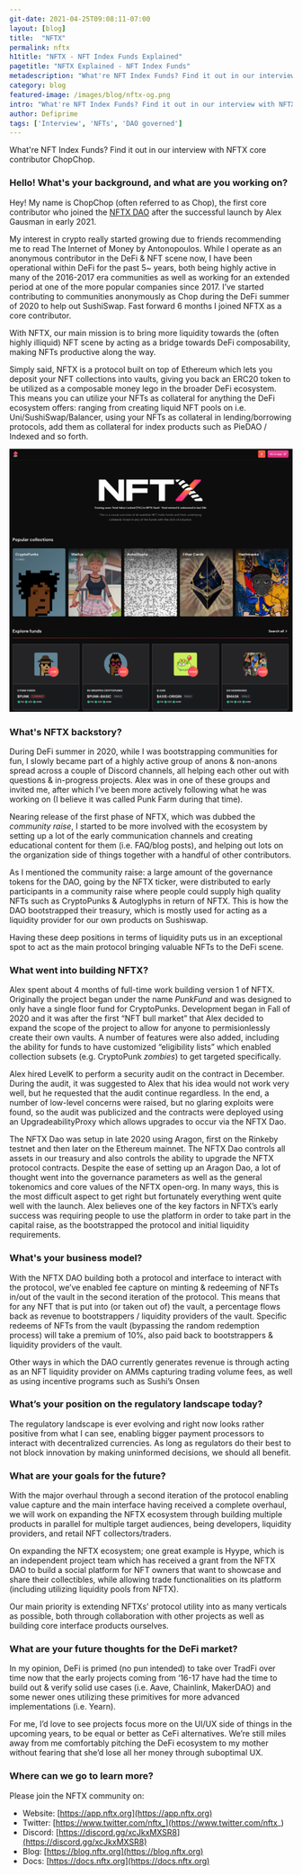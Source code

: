 ```yaml
---
git-date: 2021-04-25T09:08:11-07:00
layout: [blog]
title:  "NFTX"
permalink: nftx
h1title: "NFTX - NFT Index Funds Explained"
pagetitle: "NFTX Explained - NFT Index Funds"
metadescription: "What're NFT Index Funds? Find it out in our interview with NFTX core contributor ChopChop. "
category: blog
featured-image: /images/blog/nftx-og.png
intro: "What're NFT Index Funds? Find it out in our interview with NFTX core contributor ChopChop. "
author: Defiprime
tags: ['Interview', 'NFTs', 'DAO governed']
---
```

What're NFT Index Funds? Find it out in our interview with NFTX core contributor ChopChop.

### Hello! What's your background, and what are you working on?

Hey! My name is ChopChop (often referred to as Chop), the first core contributor who joined the [NFTX DAO](https://app.nftx.org) after the successful launch by Alex Gausman in early 2021.

My interest in crypto really started growing due to friends recommending me to read The Internet of Money by Antonopoulos. While I operate as an anonymous contributor in the DeFi & NFT scene now, I have been operational within DeFi for the past 5~ years, both being highly active in many of the 2016-2017 era communities as well as working for an extended period at one of the more popular companies since 2017. I’ve started contributing to communities anonymously as Chop during the DeFi summer of 2020 to help out SushiSwap. Fast forward 6 months I joined NFTX as a core contributor.

With NFTX, our main mission is to bring more liquidity towards the (often highly illiquid) NFT scene by acting as a bridge towards DeFi composability, making NFTs productive along the way.

Simply said, NFTX is a protocol built on top of Ethereum which lets you deposit your NFT collections into vaults, giving you back an ERC20 token to be utilized as a composable money lego in the broader DeFi ecosystem. This means you can utilize your NFTs as collateral for anything the DeFi ecosystem offers: ranging from creating liquid NFT pools on i.e. Uni/SushiSwap/Balancer, using your NFTs as collateral in lending/borrowing protocols, add them as collateral for index products such as PieDAO / Indexed and so forth.

![](/images/blog/NFTX_Gallery.png)

### What's NFTX backstory?

During DeFi summer in 2020, while I was bootstrapping communities for fun, I slowly became part of a highly active group of anons & non-anons spread across a couple of Discord channels, all helping each other out with questions & in-progress projects. Alex was in one of these groups and invited me, after which I’ve been more actively following what he was working on (I believe it was called Punk Farm during that time).

Nearing release of the first phase of NFTX, which was dubbed the _community raise_, I started to be more involved with the ecosystem by setting up a lot of the early communication channels and creating educational content for them (i.e. FAQ/blog posts), and helping out lots on the organization side of things together with a handful of other contributors.

As I mentioned the community raise: a large amount of the governance tokens for the DAO, going by the NFTX ticker, were distributed to early participants in a community raise where people could supply high quality NFTs such as CryptoPunks & Autoglyphs in return of NFTX. This is how the DAO bootstrapped their treasury, which is mostly used for acting as a liquidity provider for our own products on Sushiswap.

Having these deep positions in terms of liquidity puts us in an exceptional spot to act as the main protocol bringing valuable NFTs to the DeFi scene.


### What went into building NFTX?

Alex spent about 4 months of full-time work building version 1 of NFTX. Originally the project began under the name _PunkFund_ and was designed to only have a single floor fund for CryptoPunks. Development began in Fall of 2020 and it was after the first “NFT bull market” that Alex decided to expand the scope of the project to allow for anyone to permisionlessly create their own vaults. A number of features were also added, including the ability for funds to have customized “eligibility lists” which enabled collection subsets (e.g. CryptoPunk _zombies_) to get targeted specifically.

Alex hired LevelK to perform a security audit on the contract in December. During the audit, it was suggested to Alex that his idea would not work very well, but he requested that the audit continue regardless. In the end, a number of low-level concerns were raised, but no glaring exploits were found, so the audit was publicized and the contracts were deployed using an UpgradeabilityProxy which allows upgrades to occur via the NFTX Dao.

The NFTX Dao was setup in late 2020 using Aragon, first on the Rinkeby testnet and then later on the Ethereum mainnet. The NFTX Dao controls all assets in our treasury and also controls the ability to upgrade the NFTX protocol contracts. Despite the ease of setting up an Aragon Dao, a lot of thought went into the governance parameters as well as the general tokenomics and core values of the NFTX open-org. In many ways, this is the most difficult aspect to get right but fortunately everything went quite well with the launch. Alex believes one of the key factors in NFTX’s early success was requiring people to use the platform in order to take part in the capital raise, as the bootstrapped the protocol and initial liquidity requirements.


### What's your business model?

With the NFTX DAO building both a protocol and interface to interact with the protocol, we’ve enabled fee capture on minting & redeeming of NFTs in/out of the vault in the second iteration of the protocol. This means that for any NFT that is put into (or taken out of) the vault, a percentage flows back as revenue to bootstrappers / liquidity providers of the vault. Specific redeems of NFTs from the vault (bypassing the random redemption process) will take a premium of 10%, also paid back to bootstrappers & liquidity providers of the vault.

Other ways in which the DAO currently generates revenue is through acting as an NFT liquidity provider on AMMs capturing trading volume fees, as well as using incentive programs such as Sushi’s Onsen


### What’s your position on the regulatory landscape today?

The regulatory landscape is ever evolving and right now looks rather positive from what I can see, enabling bigger payment processors to interact with decentralized currencies. As long as regulators do their best to not block innovation by making uninformed decisions, we should all benefit.


### What are your goals for the future?

With the major overhaul through a second iteration of the protocol enabling value capture and the main interface having received a complete overhaul, we will work on expanding the NFTX ecosystem through building multiple products in parallel for multiple target audiences, being developers, liquidity providers, and retail NFT collectors/traders.

On expanding the NFTX ecosystem; one great example is Hyype, which is an independent project team which has received a grant from the NFTX DAO to build a social platform for NFT owners that want to showcase and share their collectibles, while allowing trade functionalities on its platform (including utilizing liquidity pools from NFTX).

Our main priority is extending NFTXs’ protocol utility into as many verticals as possible, both through collaboration with other projects as well as building core interface products ourselves.


### What are your future thoughts for the DeFi market?

In my opinion, DeFi is primed (no pun intended) to take over TradFi over time now that the early projects coming from ‘16-17 have had the time to build out & verify solid use cases (i.e. Aave, Chainlink, MakerDAO) and some newer ones utilizing these primitives for more advanced implementations (i.e. Yearn).

For me, I’d love to see projects focus more on the UI/UX side of things in the upcoming years, to be equal or better as CeFi alternatives. We’re still miles away from me comfortably pitching the DeFi ecosystem to my mother without fearing that she’d lose all her money through suboptimal UX.   


### Where can we go to learn more?

Please join the NFTX community on:

- Website: [https://app.nftx.org](https://app.nftx.org)
- Twitter: [https://www.twitter.com/nftx_](https://www.twitter.com/nftx_)
- Discord: [https://discord.gg/xcJkxMXSR8](https://discord.gg/xcJkxMXSR8)
- Blog: [https://blog.nftx.org](https://blog.nftx.org)
- Docs: [https://docs.nftx.org](https://docs.nftx.org)
